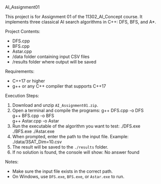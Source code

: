 AI_Assignment01

This project is for Assignment 01 of the 11302_AI_Concept course. It implements three classical AI search algorithms in C++: DFS, BFS, and A*.

Project Contents:
- DFS.cpp
- BFS.cpp
- Astar.cpp
- /data folder containing input CSV files
- /results folder where output will be saved

Requirements:
- C++17 or higher
- g++ or any C++ compiler that supports C++17

Execution Steps:
1. Download and unzip `AI_Assignment01.zip`.
2. Open a terminal and compile the programs:
   g++ DFS.cpp -o DFS  
   g++ BFS.cpp -o BFS  
   g++ Astar.cpp -o Astar
3. Run the executable of the algorithm you want to test:
   ./DFS.exe
   ./BFS.exe
   ./Astar.exe
4. When prompted, enter the path to the input file. Example:
   ./data/3SAT_Dim=10.csv
5. The result will be saved to the `./results` folder.
6. If no solution is found, the console will show:
   No answer found

Notes:
- Make sure the input file exists in the correct path.
- On Windows, use `DFS.exe`, `BFS.exe`, or `Astar.exe` to run.
